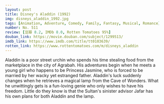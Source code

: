 ```yaml
---
layout: post 
title: Disney's Aladdin (1992)
img: disneys_aladdin_1992.jpg
tags: [Animation, Adventure, Comedy, Family, Fantasy, Musical, Romance]
number: No. 511
review: [豆瓣 8.2, IMDb 8.0, Rotten Tomatoes 95%]
douban_link: https://movie.douban.com/subject/1299513/
imdb_link: https://www.imdb.com/title/tt0103639/
rotten_link: https://www.rottentomatoes.com/m/disneys_aladdin
---
```


Aladdin is a poor street urchin who spends his time stealing food from the marketplace in the city of Agrabah. His adventures begin when he meets a young girl who happens to be Princess Jasmine, who is forced to be married by her wacky yet estranged father. Aladdin's luck suddenly changes when he retrieves a magical lamp from the Cave of Wonders. What he unwittingly gets is a fun-loving genie who only wishes to have his freedom. Little do they know is that the Sultan's sinister advisor Jafar has his own plans for both Aladdin and the lamp.